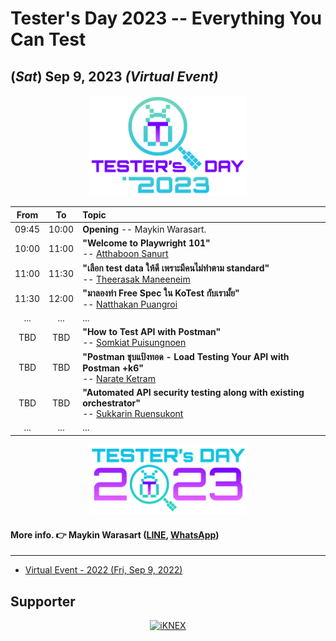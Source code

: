 # Tester's Day 2023 -- Everything You Can Test 

## **(*Sat*) Sep 9, 2023** *(Virtual Event)*

<p align="center">
    <a href="#"><img src="Asset/2023/Logo/PNG/Testers-Day-2023_%20logo-01.png" width="50%" title="Tester's Day 2023"></a>
</p>

| From    |    To    |  Topic                                                                                                                                              |
|:-------:|:--------:|:----------------------------------------------------------------------------------------------------------------------------------------------------|
| 09:45   |  10:00   | <b>Opening</b> -- Maykin Warasart.                                                                                                                  |
| 10:00   |  11:00   | <b>"Welcome to Playwright 101"</b><br> -- <a href="https://www.facebook.com/atthaboon.sanurt" target="_blank">Atthaboon Sanurt</a>                  |
| 11:00   |  11:30   | <b>"เลือก test data ให้ดี เพราะมีคนไม่ทำตาม standard"</b><br> -- <a href="https://facebook.com/theerasak.maneeneim" target="_blank">Theerasak Maneeneim</a>|
| 11:30   |  12:00   | <b>"มาลองท่า Free Spec ใน KoTest กับเรามั้ย"</b><br> -- <a href="https://www.facebook.com/mayplepete" target="_blank">Natthakan Puangroi</a>              |
| ...     |  ...     | ...                                                                                                                                                 |
| TBD     |  TBD     | <b>"How to Test API with Postman"</b><br> -- <a href="https://facebook.com/somkiatspns" target="_blank">Somkiat Puisungnoen</a>                                 |
| TBD     |  TBD     | <b>"Postman ชุบแป้งทอด - Load Testing Your API with Postman +k6"</b><br> -- <a href="https://www.facebook.com/koonnarate" target="_blank">Narate Ketram</a>       |
| TBD     |  TBD     | <b>"Automated API security testing along with existing orchestrator"</b><br> -- <a href="https://facebook.com/lifescompanion" target="_blank">Sukkarin Ruensukont</a>|
| ...     |  ...     | ...                                                                                                                                                             |


<p align="center">
    <a href="#"><img src="Asset/2023/Logo/PNG/Testers-Day-2023_%20logo-02.png" width="50%" title="Tester's Day 2023"></a>
</p>

#### More info. 👉 Maykin Warasart ([LINE](https://line.me/R/ti/p/%40maykin), [WhatsApp](https://api.whatsapp.com/send?phone=66832725900))

---

+ [Virtual Event - 2022 (Fri, Sep 9, 2022)](2022)

## Supporter

<p align="center">
    <a href="https://iknex.or.th" target="blank"><img src="https://iknexth.github.io/assets/images/logo.png" width="60%" title="iKNEX"></a>
</p>